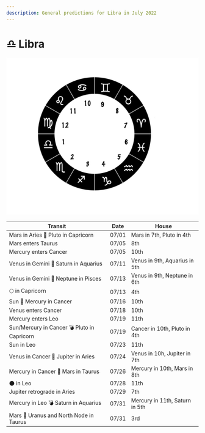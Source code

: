 ```yaml
---
description: General predictions for Libra in July 2022
---
```


# ♎ Libra

![](<../../../.gitbook/assets/libra (1).png>)



| Transit                                     | Date  | House                          |
| ------------------------------------------- | ----- | ------------------------------ |
| Mars in Aries 🔲 Pluto in Capricorn         | 07/01 | Mars in 7th, Pluto in 4th      |
| Mars enters Taurus                          | 07/05 | 8th                            |
| Mercury enters Cancer                       | 07/05 | 10th                           |
| Venus in Gemini 🔺 Saturn in Aquarius       | 07/11 | Venus in 9th, Aquarius in 5th  |
| Venus in Gemini 🔲 Neptune in Pisces        | 07/13 | Venus in 9th, Neptune in 6th   |
|  🌕 in Capricorn                            | 07/13 | 4th                            |
| Sun 🖤 Mercury in Cancer                    | 07/16 | 10th                           |
| Venus enters Cancer                         | 07/18 | 10th                           |
| Mercury enters Leo                          | 07/19 | 11th                           |
| Sun/Mercury in Cancer 💣 Pluto in Capricorn | 07/19 | Cancer in 10th, Pluto in 4th   |
| Sun in Leo                                  | 07/23 | 11th                           |
| Venus in Cancer 🔲 Jupiter in Aries         | 07/24 | Venus in 10h, Jupiter in 7th   |
| Mercury in Cancer 🔲 Mars in Taurus         | 07/26 | Mercury in 10th, Mars in 8th   |
| 🌑 in Leo                                   | 07/28 | 11th                           |
| Jupiter retrograde in Aries                 | 07/29 | 7th                            |
| Mercury in Leo 💣 Saturn in Aquarius        | 07/31 | Mercury in 11th, Saturn in 5th |
| Mars 🖤 Uranus and North Node in Taurus     | 07/31 | 3rd                            |





###

